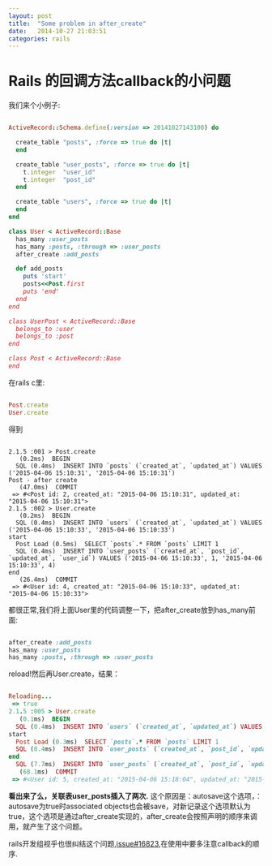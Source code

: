 ```yaml
---
layout: post
title:  "Some problem in after_create"
date:   2014-10-27 21:03:51
categories: rails
---
```


Rails 的回调方法callback的小问题
========

我们来个小例子:

```ruby

ActiveRecord::Schema.define(:version => 20141027143100) do

  create_table "posts", :force => true do |t|
  end

  create_table "user_posts", :force => true do |t|
    t.integer  "user_id"
    t.integer  "post_id"
  end

  create_table "users", :force => true do |t|
  end
end

class User < ActiveRecord::Base
  has_many :user_posts
  has_many :posts, :through => :user_posts
  after_create :add_posts

  def add_posts
    puts 'start'
    posts<<Post.first
    puts 'end'
  end
end

class UserPost < ActiveRecord::Base
  belongs_to :user
  belongs_to :post
end

class Post < ActiveRecord::Base
end
```

在rails c里:

```ruby

Post.create
User.create
```
得到

```

2.1.5 :001 > Post.create
   (0.2ms)  BEGIN
  SQL (0.4ms)  INSERT INTO `posts` (`created_at`, `updated_at`) VALUES ('2015-04-06 15:10:31', '2015-04-06 15:10:31')
Post - after create
   (47.0ms)  COMMIT
 => #<Post id: 2, created_at: "2015-04-06 15:10:31", updated_at: "2015-04-06 15:10:31"> 
2.1.5 :002 > User.create
   (0.2ms)  BEGIN
  SQL (0.4ms)  INSERT INTO `users` (`created_at`, `updated_at`) VALUES ('2015-04-06 15:10:33', '2015-04-06 15:10:33')
start
  Post Load (0.5ms)  SELECT `posts`.* FROM `posts` LIMIT 1
  SQL (0.4ms)  INSERT INTO `user_posts` (`created_at`, `post_id`, `updated_at`, `user_id`) VALUES ('2015-04-06 15:10:33', 1, '2015-04-06 15:10:33', 4)
end
   (26.4ms)  COMMIT
 => #<User id: 4, created_at: "2015-04-06 15:10:33", updated_at: "2015-04-06 15:10:33"> 
```

都很正常,我们将上面User里的代码调整一下，把after_create放到has_many前面:

```ruby

after_create :add_posts
has_many :user_posts
has_many :posts, :through => :user_posts
```

reload!然后再User.create，结果：

```ruby

Reloading...
 => true 
2.1.5 :005 > User.create
   (0.1ms)  BEGIN
  SQL (0.4ms)  INSERT INTO `users` (`created_at`, `updated_at`) VALUES ('2015-04-06 15:18:04', '2015-04-06 15:18:04')
start
  Post Load (0.3ms)  SELECT `posts`.* FROM `posts` LIMIT 1
  SQL (0.4ms)  INSERT INTO `user_posts` (`created_at`, `post_id`, `updated_at`, `user_id`) VALUES ('2015-04-06 15:18:04', 1, '2015-04-06 15:18:04', 5)
end
  SQL (7.7ms)  INSERT INTO `user_posts` (`created_at`, `post_id`, `updated_at`, `user_id`) VALUES ('2015-04-06 15:18:04', 1, '2015-04-06 15:18:04', 5)
   (68.1ms)  COMMIT
 => #<User id: 5, created_at: "2015-04-06 15:18:04", updated_at: "2015-04-06 15:18:04"> 

```
**看出来了么，关联表user_posts插入了两次.**
这个原因是：autosave这个选项，：autosave为true时associated objects也会被save，对新记录这个选项默认为true，这个选项是通过after_create实现的，after_create会按照声明的顺序来调用，就产生了这个问题。

rails开发组视乎也很纠结这个问题,[issue#16823](https://github.com/rails/rails/issues/16823),在使用中要多注意callback的顺序.
